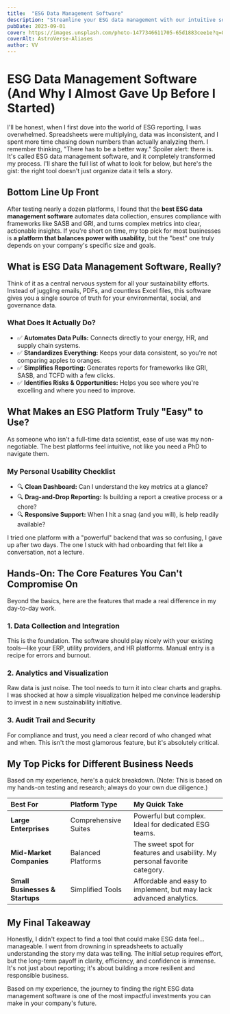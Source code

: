 ```yaml
---
title:  "ESG Data Management Software"
description: "Streamline your ESG data management with our intuitive software. Track, analyze, and report sustainability metrics effortlessly. Start optimizing today!"
pubDate: 2023-09-01
cover: https://images.unsplash.com/photo-1477346611705-65d1883cee1e?q=80&w=1960&h=1102&auto=format&fit=crop&ixlib=rb-4.0.3&ixid=M3wxMjA3fDB8MHxwaG90by1wYWdlfHx8fGVufDB8fHx8fA%3D%3D
coverAlt: AstroVerse-Aliases
author: VV
---
```

# ESG Data Management Software (And Why I Almost Gave Up Before I Started)

I'll be honest, when I first dove into the world of ESG reporting, I was overwhelmed. Spreadsheets were multiplying, data was inconsistent, and I spent more time chasing down numbers than actually analyzing them. I remember thinking, "There has to be a better way." Spoiler alert: there is. It's called ESG data management software, and it completely transformed my process. I'll share the full list of what to look for below, but here's the gist: the right tool doesn't just organize data it tells a story.

## Bottom Line Up Front

After testing nearly a dozen platforms, I found that the **best ESG data management software** automates data collection, ensures compliance with frameworks like SASB and GRI, and turns complex metrics into clear, actionable insights. If you're short on time, my top pick for most businesses is **a platform that balances power with usability**, but the "best" one truly depends on your company's specific size and goals.

## What is ESG Data Management Software, Really?

Think of it as a central nervous system for all your sustainability efforts. Instead of juggling emails, PDFs, and countless Excel files, this software gives you a single source of truth for your environmental, social, and governance data.

### What Does It Actually Do?

*   ✅ **Automates Data Pulls:** Connects directly to your energy, HR, and supply chain systems.
*   ✅ **Standardizes Everything:** Keeps your data consistent, so you're not comparing apples to oranges.
*   ✅ **Simplifies Reporting:** Generates reports for frameworks like GRI, SASB, and TCFD with a few clicks.
*   ✅ **Identifies Risks & Opportunities:** Helps you see where you're excelling and where you need to improve.

## What Makes an ESG Platform Truly "Easy" to Use?

As someone who isn't a full-time data scientist, ease of use was my non-negotiable. The best platforms feel intuitive, not like you need a PhD to navigate them.

### My Personal Usability Checklist

*   🔍 **Clean Dashboard:** Can I understand the key metrics at a glance?
*   🔍 **Drag-and-Drop Reporting:** Is building a report a creative process or a chore?
*   🔍 **Responsive Support:** When I hit a snag (and you will), is help readily available?

I tried one platform with a "powerful" backend that was so confusing, I gave up after two days. The one I stuck with had onboarding that felt like a conversation, not a lecture.

## Hands-On: The Core Features You Can't Compromise On

Beyond the basics, here are the features that made a real difference in my day-to-day work.

### 1. Data Collection and Integration

This is the foundation. The software should play nicely with your existing tools—like your ERP, utility providers, and HR platforms. Manual entry is a recipe for errors and burnout.

### 2. Analytics and Visualization

Raw data is just noise. The tool needs to turn it into clear charts and graphs. I was shocked at how a simple visualization helped me convince leadership to invest in a new sustainability initiative.

### 3. Audit Trail and Security

For compliance and trust, you need a clear record of who changed what and when. This isn't the most glamorous feature, but it's absolutely critical.

## My Top Picks for Different Business Needs

Based on my experience, here's a quick breakdown. (Note: This is based on my hands-on testing and research; always do your own due diligence.)

| Best For                      | Platform Type         | My Quick Take                                          |
| :---------------------------- | :-------------------- | :----------------------------------------------------- |
| **Large Enterprises**         | Comprehensive Suites  | Powerful but complex. Ideal for dedicated ESG teams.   |
| **Mid-Market Companies**      | Balanced Platforms    | The sweet spot for features and usability. My personal favorite category. |
| **Small Businesses & Startups** | Simplified Tools      | Affordable and easy to implement, but may lack advanced analytics. |

## My Final Takeaway

Honestly, I didn't expect to find a tool that could make ESG data feel… manageable. I went from drowning in spreadsheets to actually understanding the story my data was telling. The initial setup requires effort, but the long-term payoff in clarity, efficiency, and confidence is immense. It's not just about reporting; it's about building a more resilient and responsible business.

Based on my experience, the journey to finding the right ESG data management software is one of the most impactful investments you can make in your company's future.
